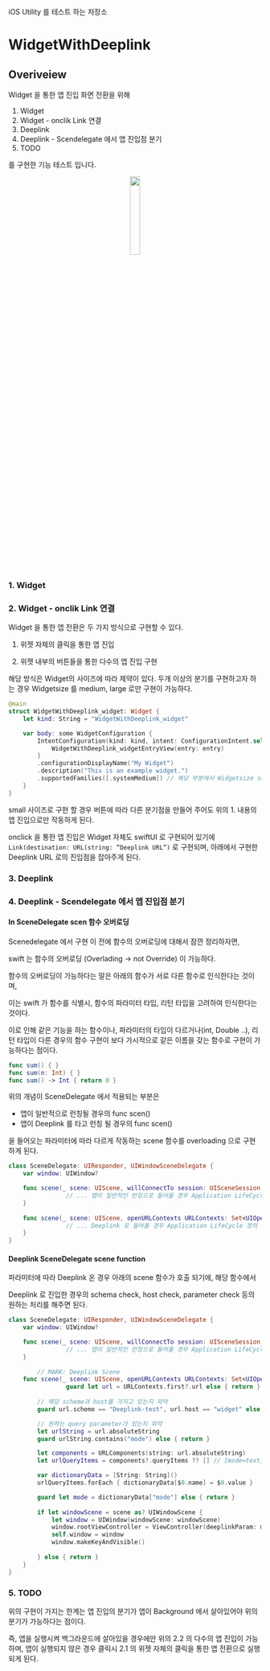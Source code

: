 iOS Utility 를 테스트 하는 저장소



# WidgetWithDeeplink

## Overiveiew

Widget 을 통한 앱 진입 화면 전환을 위해 

1. Widget
2. Widget - onclik Link 연결
3. Deeplink 
4. Deeplink - Scendelegate 에서 앱 진입점 분기
5. TODO

를 구현한 기능 테스트 입니다. 
<p align="center">
	<img src=https://user-images.githubusercontent.com/67617819/190979898-3e134b3d-475c-4fea-8ad1-4850fc44ec34.gif width="20%" height="20%">
</p>


### 1. Widget

### 2. Widget - onclik Link 연결

Widget 을 통한 앱 전환은 두 가지 방식으로 구현할 수 있다. 

1. 위젯 자체의 클릭을 통한 앱 진입

1. 위젯 내부의 버튼들을 통한 다수의 앱 진입 구현

해당 방식은 Widget의 사이즈에 따라 제약이 있다. 두개 이상의 분기를 구현하고자 하는 경우 Widgetsize 를 medium, large 로만 구현이 가능하다. 

```swift
@main
struct WidgetWithDeeplink_widget: Widget {
    let kind: String = "WidgetWithDeeplink_widget"

    var body: some WidgetConfiguration {
        IntentConfiguration(kind: kind, intent: ConfigurationIntent.self, provider: Provider()) { entry in
            WidgetWithDeeplink_widgetEntryView(entry: entry)
        }
        .configurationDisplayName("My Widget")
        .description("This is an example widget.")
        .supportedFamilies([.systemMedium]) // 해당 부분에서 Widgetsize setup
    }
}
```

small 사이즈로 구현 할 경우 버튼에 따라 다른 분기점을 만들어 주어도 위의 1. 내용의 앱 진입으로만 작동하게 된다. 

onclick 을 통한 앱 진입은 Widget 자체도 swiftUI 로 구현되어 있기에  `Link(destination: URL(string: “Deeplink URL”)` 로 구현되며, 아래에서 구현한 Deeplink URL 로의 진입점을 잡아주게 된다.   

### 3. Deeplink

### 4. Deeplink - Scendelegate 에서 앱 진입점 분기

#### **In SceneDelegate scen 함수 오버로딩**

Scenedelegate 에서 구현 이 전에 함수의 오버로딩에 대해서 잠깐 정리하자면, 

swift 는 함수의 오버로딩 (Overlading → not Override) 이 가능하다. 

함수의 오버로딩이 가능하다는 말은 아래의 함수가 서로 다른 함수로 인식한다는 것이며, 

이는 swift 가 함수를 식별시, 함수의 파라미터 타입, 리턴 타입을 고려하여 인식한다는 것이다.

이로 인해 같은 기능을 하는 함수이나, 파라미터의 타입이 다르거나(int, Double ..), 리턴 타입이 다른 경우의 함수 구현이 보다 가시적으로 같은 이름을 갖는 함수로 구현이 가능하다는 점이다. 

```swift
func sum() { }
func sum(n: Int) { }
func sum() -> Int { return 0 }
```

위의 개념이 SceneDelegate 에서 적용되는 부분은 

- 앱이 일반적으로 런칭될 경우의 func scen()
- 앱이 Deeplink 를 타고 런칭 될 경우의 func scen()

을 들어오는 파라미터에 따라 다르게 작동하는 scene 함수를 overloading 으로 구현하게 된다. 

```swift
class SceneDelegate: UIResponder, UIWindowSceneDelegate {
    var window: UIWindow?

    func scene(_ scene: UIScene, willConnectTo session: UISceneSession, options connectionOptions: UIScene.ConnectionOptions) {
				// ... 앱이 일반적인 런칭으로 들어올 경우 Application LifeCycle 정의 
    }
    
    func scene(_ scene: UIScene, openURLContexts URLContexts: Set<UIOpenURLContext>) {
				// ... Deeplink 로 들어올 경우 Application LifeCycle 정의 
    }
}
```

#### **Deeplink** SceneDelegate **scene function**

파라미터에 따라 Deeplink 온 경우 아래의 scene 함수가 호출 되기에, 해당 함수에서 

Deeplink 로 진입한 경우의 schema check, host check, parameter check 등의 원하는 처리를 해주면 된다. 

```swift
class SceneDelegate: UIResponder, UIWindowSceneDelegate {
    var window: UIWindow?

    func scene(_ scene: UIScene, willConnectTo session: UISceneSession, options connectionOptions: UIScene.ConnectionOptions) {
				// ... 앱이 일반적인 런칭으로 들어올 경우 Application LifeCycle 정의 
    }
    
		// MARK: Deeplink Scene 
    func scene(_ scene: UIScene, openURLContexts URLContexts: Set<UIOpenURLContext>) {
				guard let url = URLContexts.first?.url else { return }
        
        // 해당 scheme과 host를 가지고 있는지 파악
        guard url.scheme == "Deeplink-test", url.host == "widget" else { return }

        // 원하는 query parameter가 있는지 파악
        let urlString = url.absoluteString
        guard urlString.contains("mode") else { return }

        let components = URLComponents(string: url.absoluteString)
        let urlQueryItems = components?.queryItems ?? [] // [mode=text]

        var dictionaryData = [String: String]()
        urlQueryItems.forEach { dictionaryData[$0.name] = $0.value }

        guard let mode = dictionaryData["mode"] else { return }
        
        if let windowScene = scene as? UIWindowScene {
            let window = UIWindow(windowScene: windowScene)
            window.rootViewController = ViewController(deeplinkParam: mode)
            self.window = window
            window.makeKeyAndVisible()
            
        } else { return }
    }
}
```

### 5. TODO

위의 구현이 가지는 한계는 앱 진입의 분기가 앱이 Background 에서 살아있어야 위의 분기가 가능하다는 점이다. 

즉, 앱을 실행시켜 백그라운드에 살아있을 경우에만 위의 2.2 의 다수의 앱 진입이 가능하며, 앱이 실행되지 않은 경우 클릭시 2.1 의 위젯 자체의 클릭을 통한 앱 전환으로 실행되게 된다.

